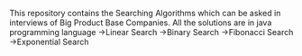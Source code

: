 This repository contains the Searching Algorithms which can be asked in interviews of Big Product Base Companies.
All the solutions are in java programming language
->Linear Search
->Binary Search
->Fibonacci Search
->Exponential Search
